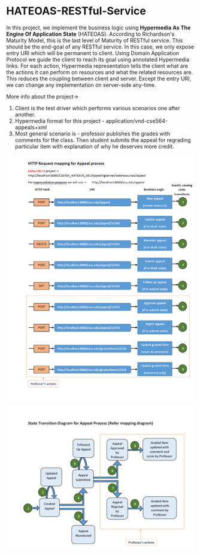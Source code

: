 # HATEOAS-RESTful-Service

In this project, we implement the business logic using **Hypermedia As The Engine Of Application State** (HATEOAS). According to Richardson's Maturity Model, this is the last level of Maturity of RESTful service. This should be the end-goal of any RESTful service. In this case, we only expose entry URI which will be permanent to client. Using Domain Application Protocol we guide the client to reach its goal using annotated Hypermedia links. For each action, Hypermedia representation tells the client what are the actions it can perform on resources and what the related resources are. This reduces the coupling between client and server. Except the entry URI, we can change any implementation on server-side any-time.

More info about the project->

1. Client is the test driver which performs various scenarios one after another.
2. Hypermedia format for this project - application/vnd-cse564-appeals+xml 
3. Most general scenario is - professor publishes the grades with comments for the class. Then student submits the appeal for regrading particular item with explanation of why he deserves more credit.

![HTTP request mapping](https://raw.githubusercontent.com/rajeshsurana/HATEOAS-RESTful-Service/master/images/HTTP_Request_Mapping.png)   

![State Transition Diagram](https://raw.githubusercontent.com/rajeshsurana/HATEOAS-RESTful-Service/master/images/State_transition_diagram.png)
